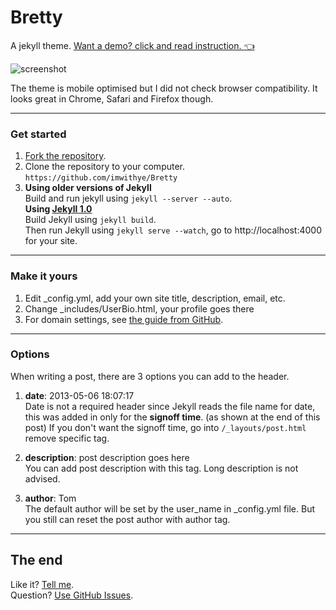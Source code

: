 Bretty
======

A jekyll theme. [Want a demo? click and read instruction. :point_left:](http://imwithye.github.io/Bretty)

![screenshot](https://raw.github.com/imwithye/Bretty/master/images/screenshot.jpg)

The theme is mobile optimised but I did not check browser compatibility. It looks great in Chrome, Safari and Firefox though.

---

### Get started

1. [Fork the repository](https://github.com/imwithye/Bretty/fork).
2. Clone the repository to your computer.<br /> `https://github.com/imwithye/Bretty`
3. **Using older versions of Jekyll**<br />
  Build and run jekyll using `jekyll --server --auto`.<br />
  **Using [Jekyll 1.0](http://blog.parkermoore.de/2013/05/06/jekyll-1-dot-0-released/)**<br />
  Build Jekyll using `jekyll build`.<br />
  Then run Jekyll using `jekyll serve --watch`, go to http://localhost:4000 for your site.

---

### Make it yours

1. Edit _config.yml, add your own site title, description, email, etc.
2. Change _includes/UserBio.html, your profile goes there
3. For domain settings, see [the guide from GitHub](https://help.github.com/articles/setting-up-a-custom-domain-with-pages).

---

### Options

When writing a post, there are 3 options you can add to the header.

1. **date**: 2013-05-06 18:07:17<br />
  Date is not a required header since Jekyll reads the file name for date, this was added in only for the **signoff time**. (as shown at the end of this post) If you don't want the signoff time, go into `/_layouts/post.html` remove specific tag.
  
2. **description**: post description goes here<br/>
  You can add post description with this tag. Long description is not advised.
  
3. **author**: Tom<br/>
  The default author will be set by the user_name in _config.yml file. But you still can reset the post author with author tag.
  
---

## The end

Like it? [Tell me](http://twitter.com/imwithye).<br/>
Question? [Use GitHub Issues](https://github.com/imwithye/Bretty/issues).
